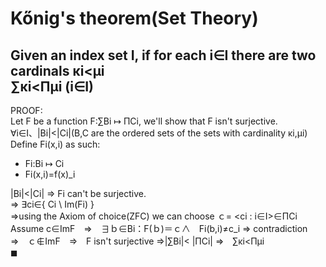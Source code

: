# Kőnig's theorem(Set Theory)
Given an index set I, if for each i∈I there are two cardinals κi<μi  
∑κi<Πμi (i∈I)
---------------------------
PROOF:  
Let F be a function F:∑Bi ↦ ΠCi, we'll show that F isn't surjective.  
∀i∈I、|Bi|<|Ci|(B,C are the ordered sets of the sets with cardinality κi,μi)  
Define Fi(x,i) as such:  
- Fi:Bi ↦ Ci
- Fi(x,i)=f(x)_i

|Bi|<|Ci| ⇒ Fi can't be surjective.  
⇒ ∃ci∈{ Ci \ Im(Fi) }  
⇒using the Axiom of choice(ZFC) we can choose ｃ= \<ci : i∈I\>∈ΠCi  
Assume c∈ImF　⇒　∃ｂ∈Bi：F(ｂ)＝ｃ∧　Fi(b,i)≠c_i ⇒ contradiction  
⇒　ｃ∉ImF　⇒　F isn't surjective ⇒|∑Bi|< |ΠCi| ⇒　∑κi<Πμi  
◼ 

